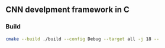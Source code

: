 ## CNN develpment framework in C
### Build
```bash
cmake --build ./build --config Debug --target all -j 18 --
```
